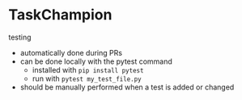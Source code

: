# TaskChampion

testing
- automatically done during PRs
- can be done locally with the pytest command
  - installed with `pip install pytest`
  - run with `pytest my_test_file.py`
- should be manually performed when a test is added or changed